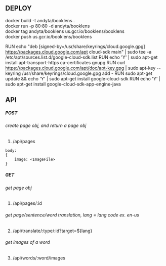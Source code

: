 ## DEPLOY
docker build -t andyta/booklens .  
docker run -p 80:80 -d andyta/booklens  
docker tag andyta/booklens us.gcr.io/booklens/booklens  
docker push us.gcr.io/booklens/booklens


RUN echo "deb [signed-by=/usr/share/keyrings/cloud.google.gpg] https://packages.cloud.google.com/apt cloud-sdk main" | sudo tee -a /etc/apt/sources.list.d/google-cloud-sdk.list
RUN echo 'Y' | sudo apt-get install apt-transport-https ca-certificates gnupg
RUN curl https://packages.cloud.google.com/apt/doc/apt-key.gpg | sudo apt-key --keyring /usr/share/keyrings/cloud.google.gpg add -
RUN sudo apt-get update && echo 'Y' | sudo apt-get install google-cloud-sdk
RUN echo 'Y' | sudo apt-get install google-cloud-sdk-app-engine-java

## API
##### POST
###### create page obj, and return a page obj
1. /api/pages
```
body:
{
    image: <ImageFile>
}
```
##### GET
###### get page obj 
1. /api/pages/:id
###### get page/sentence/word translation, lang = lang code ex. en-us 
2. /api/translate/:type/:id?target=${lang} 
###### get images of a word 
3. /api/words/:word/images
